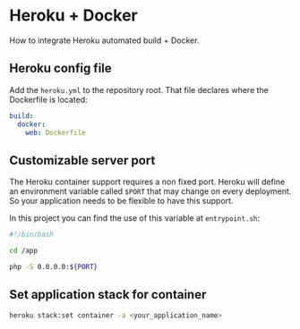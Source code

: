 # Heroku + Docker

How to integrate Heroku automated build + Docker.

## Heroku config file

Add the `heroku.yml` to the repository root. That file declares where the Dockerfile is located:

```yaml
build:
  docker:
    web: Dockerfile
```

## Customizable server port

The Heroku container support requires a non fixed port. Heroku will define an environment variable called `$PORT` that may change on every deployment. So your application needs to be flexible to have this support.

In this project you can find the use of this variable at `entrypoint.sh`:

```bash
#!/bin/bash

cd /app

php -S 0.0.0.0:${PORT}
```

## Set application stack for container

```bash
heroku stack:set container -a <your_application_name>
```